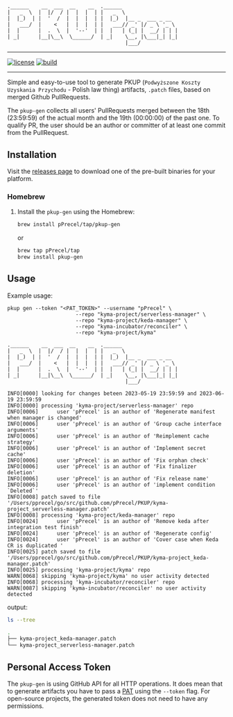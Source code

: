 #

``` text
.______    __  ___  __    __  .______
|   _  \  |  |/  / |  |  |  | |   _  \
|  |_)  | |  '  /  |  |  |  | |  |_)  |__ _  ___ _ __
|   ___/  |    <   |  |  |  | |   ___// _' |/ _ \ '_ \
|  |      |  .  \  |  '--'  | |  |   | (_| |  __/ | | |
| _|      |__|\__\  \______/  | _|    \__, |\___|_| |_|
                                      |___/
```

---

[![license](https://img.shields.io/badge/License-MIT-brightgreen.svg?style=for-the-badge)](https://github.com/pPrecel/pkup-gen/blob/main/LICENSE)
[![build](https://img.shields.io/github/actions/workflow/status/pPrecel/pkup-gen/tests-build.yml?style=for-the-badge)](https://github.com/pPrecel/pkup-gen/actions/workflows/build.yml)

---

Simple and easy-to-use tool to generate PKUP (`Podwyższone Koszty Uzyskania Przychodu` - Polish law thing) artifacts, `.patch` files, based on merged Github PullRequests.

The `pkup-gen` collects all users' PullRequests merged between the 18th (23:59:59) of the actual month and the 19th (00:00:00) of the past one. To qualify PR, the user should be an author or committer of at least one commit from the PullRequest.

## Installation

Visit the [releases page](https://github.com/pPrecel/pkup-gen/releases) to download one of the pre-built binaries for your platform.

### Homebrew

1. Install the `pkup-gen` using the Homebrew:

    ```bash
    brew install pPrecel/tap/pkup-gen
    ```

    or

    ```bash
    brew tap pPrecel/tap
    brew install pkup-gen
    ```

## Usage

Example usage:

```text
pkup gen --token "<PAT_TOKEN>" --username "pPrecel" \
                      --repo "kyma-project/serverless-manager" \
                      --repo "kyma-project/keda-manager" \
                      --repo "kyma-incubator/reconciler" \
                      --repo "kyma-project/kyma"

.______    __  ___  __    __  .______
|   _  \  |  |/  / |  |  |  | |   _  \
|  |_)  | |  '  /  |  |  |  | |  |_)  |__ _  ___ _ __
|   ___/  |    <   |  |  |  | |   ___// _' |/ _ \ '_ \
|  |      |  .  \  |  '--'  | |  |   | (_| |  __/ | | |
| _|      |__|\__\  \______/  | _|    \__, |\___|_| |_|
                                      |___/

INFO[0000] looking for changes beteen 2023-05-19 23:59:59 and 2023-06-19 23:59:59
INFO[0000] processing 'kyma-project/serverless-manager' repo
INFO[0006]      user 'pPrecel' is an author of 'Regenerate manifest when manager is changed'
INFO[0006]      user 'pPrecel' is an author of 'Group cache interface arguments'
INFO[0006]      user 'pPrecel' is an author of 'Reimplement cache strategy'
INFO[0006]      user 'pPrecel' is an author of 'Implement secret cache'
INFO[0006]      user 'pPrecel' is an author of 'Fix orphan check'
INFO[0006]      user 'pPrecel' is an author of 'Fix finalizer deletion'
INFO[0006]      user 'pPrecel' is an author of 'Fix release name'
INFO[0006]      user 'pPrecel' is an author of 'implement condition `Deleted`'
INFO[0008] patch saved to file '/Users/pprecel/go/src/github.com/pPrecel/PKUP/kyma-project_serverless-manager.patch'
INFO[0008] processing 'kyma-project/keda-manager' repo
INFO[0024]      user 'pPrecel' is an author of 'Remove keda after integration test finish'
INFO[0024]      user 'pPrecel' is an author of 'Regenerate config'
INFO[0024]      user 'pPrecel' is an author of 'Cover case when Keda CR is duplicated '
INFO[0025] patch saved to file '/Users/pprecel/go/src/github.com/pPrecel/PKUP/kyma-project_keda-manager.patch'
INFO[0025] processing 'kyma-project/kyma' repo
WARN[0068] skipping 'kyma-project/kyma' no user activity detected
INFO[0068] processing 'kyma-incubator/reconciler' repo
WARN[0087] skipping 'kyma-incubator/reconciler' no user activity detected
```

output:

```bash
ls --tree

.
├── kyma-project_keda-manager.patch
└── kyma-project_serverless-manager.patch
```

## Personal Access Token

The `pkup-gen` is using GitHub API for all HTTP operations. It does mean that to generate artifacts you have to pass a [PAT](https://docs.github.com/en/authentication/keeping-your-account-and-data-secure/managing-your-personal-access-tokens) using the `--token` flag. For open-source projects, the generated token does not need to have any permissions.
